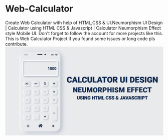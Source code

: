 # Web-Calculator
Create Web Calculator with help of HTML,CSS &amp; UI.Neumorphism UI Design | Calculator using HTML CSS &amp; Javascript | Calculator Neumorphism Effect style Mobile UI.
Don't forget to follow  the account for more projects like this.
This is Web Calculator Project if you found some issues or long code pls contribute.
![Resume cv](/cal.jpg)
